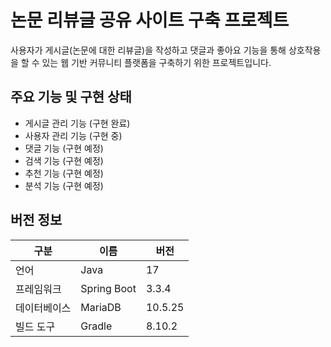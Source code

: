 # 논문 리뷰글 공유 사이트 구축 프로젝트
사용자가 게시글(논문에 대한 리뷰글)을 작성하고 댓글과 좋아요 기능을 통해 상호작용을 할 수 있는 웹 기반 커뮤니티 플랫폼을 구축하기 위한 프로젝트입니다.

## 주요 기능 및 구현 상태
- 게시글 관리 기능 (구현 완료)
- 사용자 관리 기능 (구현 중)
- 댓글 기능 (구현 예정)
- 검색 기능 (구현 예정)
- 추천 기능 (구현 예정)
- 분석 기능 (구현 예정)

## 버전 정보
| 구분 | 이름 | 버전 |
| --- | --- | --- |
| 언어 | Java | 17 |
| 프레임워크 | Spring Boot | 3.3.4 |
| 데이터베이스 | MariaDB | 10.5.25 |
| 빌드 도구 | Gradle | 8.10.2 |
